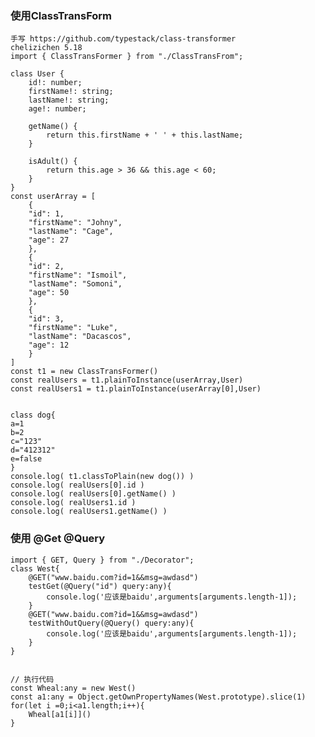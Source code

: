 ### 使用ClassTransForm 
    手写 https://github.com/typestack/class-transformer 
    chelizichen 5.18
    import { ClassTransFormer } from "./ClassTransFrom";

    class User {
        id!: number;
        firstName!: string;
        lastName!: string;
        age!: number;

        getName() {
            return this.firstName + ' ' + this.lastName;
        }

        isAdult() {
            return this.age > 36 && this.age < 60;
        }
    }
    const userArray = [
        {
        "id": 1,
        "firstName": "Johny",
        "lastName": "Cage",
        "age": 27
        },
        {
        "id": 2,
        "firstName": "Ismoil",
        "lastName": "Somoni",
        "age": 50
        },
        {
        "id": 3,
        "firstName": "Luke",
        "lastName": "Dacascos",
        "age": 12
        }
    ]
    const t1 = new ClassTransFormer()
    const realUsers = t1.plainToInstance(userArray,User)
    const realUsers1 = t1.plainToInstance(userArray[0],User)


    class dog{
    a=1
    b=2
    c="123"
    d="412312"
    e=false
    }
    console.log( t1.classToPlain(new dog()) )
    console.log( realUsers[0].id )
    console.log( realUsers[0].getName() )
    console.log( realUsers1.id )
    console.log( realUsers1.getName() )


### 使用 @Get @Query
    import { GET, Query } from "./Decorator";
    class West{
        @GET("www.baidu.com?id=1&&msg=awdasd")
        testGet(@Query("id") query:any){
            console.log('应该是baidu',arguments[arguments.length-1]);
        }
        @GET("www.baidu.com?id=1&&msg=awdasd")
        testWithOutQuery(@Query() query:any){
            console.log('应该是baidu',arguments[arguments.length-1]);
        }
    }


    // 执行代码
    const Wheal:any = new West()
    const a1:any = Object.getOwnPropertyNames(West.prototype).slice(1)
    for(let i =0;i<a1.length;i++){
        Wheal[a1[i]]()
    }


